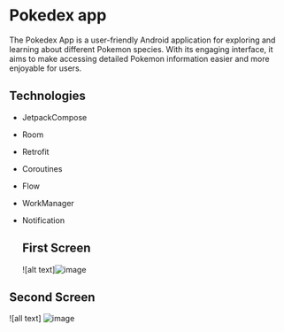 # Pokedex app
The Pokedex App is a user-friendly Android application for exploring and learning about different Pokemon species. 
With its engaging interface, it aims to make accessing detailed Pokemon information easier and more enjoyable for users.

## Technologies
- JetpackCompose
- Room
- Retrofit
- Coroutines
- Flow
- WorkManager
- Notification

  ## First Screen
  ![alt text]![image](https://github.com/darinaTo/Pokedex_2_0/assets/80417944/141d6228-a4ec-40da-94b7-afd69adc9b77)

## Second Screen
![all text] ![image](https://github.com/darinaTo/Pokedex_2_0/assets/80417944/b9ac882f-8910-4752-b204-b8fd2a7e7ab5)
